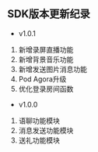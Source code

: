 ## SDK版本更新纪录 

- v1.0.1
1. 新增录屏直播功能
2. 新增背景音乐功能
3. 新增发送图片消息功能
4. Pod Agora升级
5. 优化登录房间函数

- v1.0.0 
1. 语聊功能模块
2. 消息发送功能模块
3. 送礼功能模块
